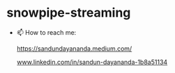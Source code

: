 # snowpipe-streaming

- 📫 How to reach me:
    
    https://sandundayananda.medium.com/
    
    www.linkedin.com/in/sandun-dayananda-1b8a51134

